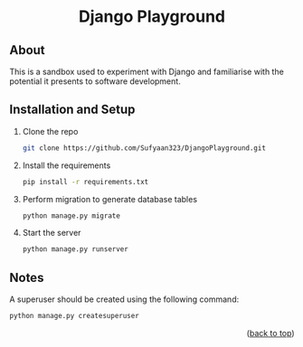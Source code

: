 <div align="center">
    <h1>Django Playground</h1>
</div>

## About

This is a sandbox used to experiment with Django and familiarise with the potential it presents to software development.

## Installation and Setup

1. Clone the repo

   ```sh
   git clone https://github.com/Sufyaan323/DjangoPlayground.git
   ```

2. Install the requirements

   ```sh
   pip install -r requirements.txt
   ```

3. Perform migration to generate database tables

   ```sh
   python manage.py migrate
   ```

4. Start the server

   ```sh
   python manage.py runserver
   ```

## Notes

A superuser should be created using the following command:

```sh
python manage.py createsuperuser
```

<p align="right">(<a href="#readme-top">back to top</a>)</p>
